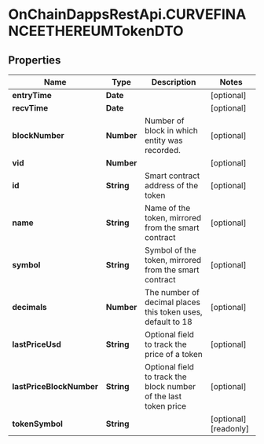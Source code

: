 # OnChainDappsRestApi.CURVEFINANCEETHEREUMTokenDTO

## Properties

Name | Type | Description | Notes
------------ | ------------- | ------------- | -------------
**entryTime** | **Date** |  | [optional] 
**recvTime** | **Date** |  | [optional] 
**blockNumber** | **Number** | Number of block in which entity was recorded. | [optional] 
**vid** | **Number** |  | [optional] 
**id** | **String** | Smart contract address of the token | [optional] 
**name** | **String** | Name of the token, mirrored from the smart contract | [optional] 
**symbol** | **String** | Symbol of the token, mirrored from the smart contract | [optional] 
**decimals** | **Number** | The number of decimal places this token uses, default to 18 | [optional] 
**lastPriceUsd** | **String** | Optional field to track the price of a token | [optional] 
**lastPriceBlockNumber** | **String** | Optional field to track the block number of the last token price  | [optional] 
**tokenSymbol** | **String** |  | [optional] [readonly] 


